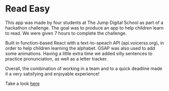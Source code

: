 # Read Easy

This app was made by four students at The Jump Digital School as part of a hackathon challenge. The goal was to produce an app to help children learn to read. We were given 7 hours to complete the challenge.

Built in function-based React with a text-to-speach API (api.voicerss.org), in order to help children learning the alphabet. GSAP was also used to add some animations. Having a little extra time we added silly sentences to practice pronunciation, as well as a letter tracker.

Overall, the combination of working in a team and to a quick deadline made it a very satisfying and enjoyable experience!

Take a look [here](https://ft1-hackathon.netlify.app)
